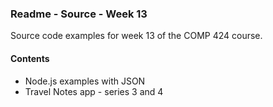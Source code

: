 ### Readme - Source - Week 13

Source code examples for week 13 of the COMP 424 course.

#### Contents
* Node.js examples with JSON
* Travel Notes app - series 3 and 4
